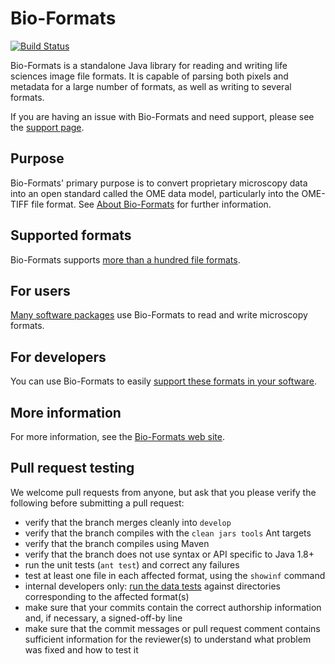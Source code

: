 # Bio-Formats

[![Build Status](https://travis-ci.org/openmicroscopy/bioformats.png)](http://travis-ci.org/openmicroscopy/bioformats)

Bio-Formats is a standalone Java library for reading and writing life sciences
image file formats. It is capable of parsing both pixels and metadata for a
large number of formats, as well as writing to several formats.

If you are having an issue with Bio-Formats and need support, please see the
[support page](./SUPPORT.md).

Purpose
-------

Bio-Formats' primary purpose is to convert proprietary microscopy data into 
an open standard called the OME data model, particularly into the OME-TIFF 
file format. See [About Bio-Formats](https://docs.openmicroscopy.org/latest/bio-formats/about/index.html)
for further information.

Supported formats
-----------------

Bio-Formats supports [more than a hundred file
formats](https://docs.openmicroscopy.org/latest/bio-formats/supported-formats.html).


For users
---------

[Many software packages](https://docs.openmicroscopy.org/latest/bio-formats/users/index.html)
use Bio-Formats to read and write microscopy formats.


For developers
--------------

You can use Bio-Formats to easily [support these formats in your software](https://docs.openmicroscopy.org/latest/bio-formats/developers/java-library.html).


More information
----------------

For more information, see the [Bio-Formats web
site](https://www.openmicroscopy.org/bio-formats).

Pull request testing
--------------------

We welcome pull requests from anyone, but ask that you please verify the
following before submitting a pull request:

 * verify that the branch merges cleanly into ```develop```
 * verify that the branch compiles with the ```clean jars tools``` Ant targets
 * verify that the branch compiles using Maven
 * verify that the branch does not use syntax or API specific to Java 1.8+
 * run the unit tests (```ant test```) and correct any failures
 * test at least one file in each affected format, using the ```showinf```
   command
 * internal developers only: [run the data
   tests](https://github.com/ome/bio-formats-documentation/blob/master/sphinx/developers/commit-testing.rst)
   against directories corresponding to the affected format(s)
 * make sure that your commits contain the correct authorship information and,
   if necessary, a signed-off-by line
 * make sure that the commit messages or pull request comment contains
   sufficient information for the reviewer(s) to understand what problem was
   fixed and how to test it
